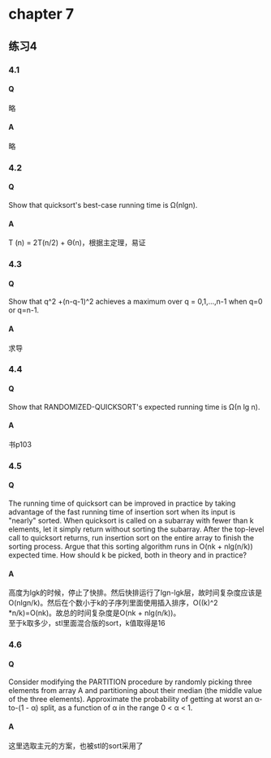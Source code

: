 # chapter 7

## 练习4
### 4.1
#### Q 
略
#### A
略
### 4.2
#### Q 
Show that quicksort's best-case running time is Ω(nlgn).
#### A
T (n) = 2T(n/2) + Θ(n)，根据主定理，易证
### 4.3
#### Q 
Show that q^2 +(n-q-1)^2 achieves a maximum over q = 0,1,...,n-1 when q=0 or q=n-1.

#### A
求导
### 4.4
#### Q 
Show that RANDOMIZED-QUICKSORT's expected running time is Ω(n lg n).

#### A
书p103
### 4.5
#### Q 
The running time of quicksort can be improved in practice by taking advantage of the fast running time of insertion sort when its input is "nearly" sorted. When quicksort is called on a subarray with fewer than k elements, let it simply return without sorting the subarray. After the top-level call to quicksort returns, run insertion sort on the entire array to finish the sorting process. Argue that this sorting algorithm runs in O(nk + nlg(n/k)) expected time. How should k be picked, both in theory and in practice?

#### A
高度为lgk的时候，停止了快排。然后快排运行了lgn-lgk层，故时间复杂度应该是O(nlgn/k)。然后在个数小于k的子序列里面使用插入排序，O((k)^2 *n/k)=O(nk)。故总的时间复杂度是O(nk + nlg(n/k))。  
至于k取多少，stl里面混合版的sort，k值取得是16
### 4.6
#### Q 
Consider modifying the PARTITION procedure by randomly picking three elements from array A and partitioning about their median (the middle value of the three elements). Approximate the probability of getting at worst an α-to-(1 - α) split, as a function of α in the range 0 < α < 1.
#### A
这里选取主元的方案，也被stl的sort采用了  

